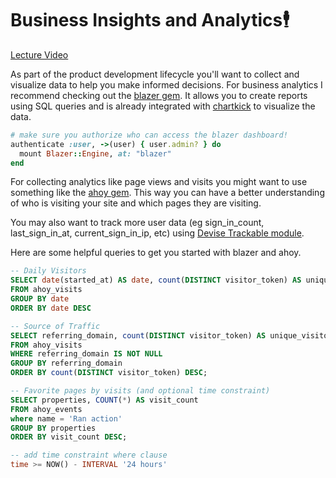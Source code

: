 # Business Insights and Analytics🕴️ 

[Lecture Video](https://youtu.be/GBTeAbqeC14)

As part of the product development lifecycle you'll want to collect and visualize data to help you make informed decisions.
For business analytics I recommend checking out the [blazer gem](https://github.com/ankane/blazer). It allows you to create reports using SQL queries and is already integrated with [chartkick](https://github.com/ankane/chartkick) to visualize the data.

```ruby
# make sure you authorize who can access the blazer dashboard!
authenticate :user, ->(user) { user.admin? } do
  mount Blazer::Engine, at: "blazer"
end
```
For collecting analytics like page views and visits you might want to use something like the [ahoy gem](https://github.com/ankane/ahoy). This way you can have a better understanding of who is visiting your site and which pages they are visiting.

You may also want to track more user data (eg sign_in_count, last_sign_in_at, current_sign_in_ip, etc) using [Devise Trackable module](https://github.com/heartcombo/devise).

Here are some helpful queries to get you started with blazer and ahoy.
```sql
-- Daily Visitors
SELECT date(started_at) AS date, count(DISTINCT visitor_token) AS unique_visitors
FROM ahoy_visits
GROUP BY date
ORDER BY date DESC

-- Source of Traffic
SELECT referring_domain, count(DISTINCT visitor_token) AS unique_visitors
FROM ahoy_visits
WHERE referring_domain IS NOT NULL
GROUP BY referring_domain
ORDER BY count(DISTINCT visitor_token) DESC;

-- Favorite pages by visits (and optional time constraint)
SELECT properties, COUNT(*) AS visit_count
FROM ahoy_events
where name = 'Ran action'
GROUP BY properties
ORDER BY visit_count DESC;

-- add time constraint where clause
time >= NOW() - INTERVAL '24 hours'
```
